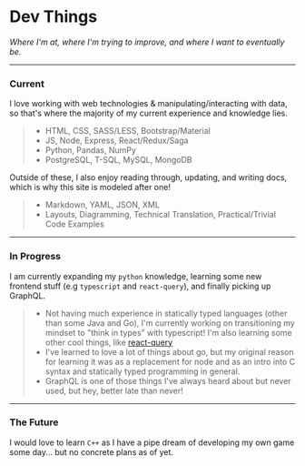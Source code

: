 # Dev Things

_Where I'm at, where I'm trying to improve, and where I want to eventually be._

---

### Current

I love working with web technologies & manipulating/interacting with data, so that's where the majority of my current experience and knowledge lies.

> - HTML, CSS, SASS/LESS, Bootstrap/Material
> - JS, Node, Express, React/Redux/Saga
> - Python, Pandas, NumPy
> - PostgreSQL, T-SQL, MySQL, MongoDB

Outside of these, I also enjoy reading through, updating, and writing docs, which is why this site is modeled after one!

> - Markdown, YAML, JSON, XML
> - Layouts, Diagramming, Technical Translation, Practical/Trivial Code Examples

---

### In Progress

I am currently expanding my `python` knowledge, learning some new frontend stuff (e.g `typescript` and `react-query`), and finally picking up GraphQL.

> - Not having much experience in statically typed languages (other than some Java and Go), I'm currently working on transitioning my mindset to "think in types" with typescript! I'm also learning some other cool things, like [react-query](https://react-query.tanstack.com/)
> - I've learned to love a lot of things about go, but my original reason for learning it was as a replacement for node and as an intro into C syntax and statically typed programming in general.
> - GraphQL is one of those things I've always heard about but never used, but hey, better late than never!

---

### The Future

I would love to learn `C++` as I have a pipe dream of developing my own game some day... but no concrete plans as of yet.

